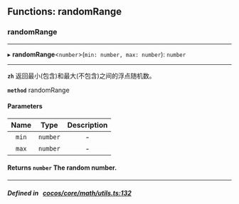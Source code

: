 ## Functions: randomRange

### randomRange


___
▸ **randomRange**<`number`\>(`min: number, max: number`): `number`
___


**`zh`** 返回最小(包含)和最大(不包含)之间的浮点随机数。



**`method`** randomRange



#### Parameters

| Name | Type | Description |
| :------: | :------: | :------: |
| `min` | `number` | - |
| `max` | `number` | - |

#### Returns `number` The random number.

___


##### Defined in &nbsp;   [cocos/core/math/utils.ts:132](https://github.com/cocos-creator/engine/blob/c7bf6b8a9/cocos/core/math/utils.ts#L132)&nbsp;
